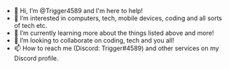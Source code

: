 - 👋 Hi, I’m @Trigger4589 and I'm here to help!
- 👀 I’m interested in computers, tech, mobile devices, coding and all sorts of tech etc.
- 🌱 I’m currently learning more about the things listed above and more!
- 💞️ I’m looking to collaborate on coding, tech and you all!
- 📫 How to reach me (Discord: Trigger#4589) and other services on my Discord profile.

<!---
Trigger4589/Trigger4589 is a ✨ special ✨ repository because its `README.md` (this file) appears on your GitHub profile.
You can click the Preview link to take a look at your changes
